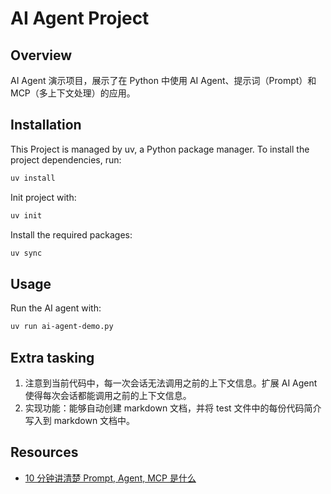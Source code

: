 # AI Agent Project

## Overview

AI Agent 演示项目，展示了在 Python 中使用 AI Agent、提示词（Prompt）和 MCP（多上下文处理）的应用。

## Installation

This Project is managed by uv, a Python package manager. To install the project dependencies, run:

```bash
uv install
```

Init project with:

```bash
uv init
```

Install the required packages:

```bash
uv sync
```

## Usage

Run the AI agent with:

```bash
uv run ai-agent-demo.py
```

## Extra tasking

1. 注意到当前代码中，每一次会话无法调用之前的上下文信息。扩展 AI Agent 使得每次会话都能调用之前的上下文信息。
2. 实现功能：能够自动创建 markdown 文档，并将 test 文件中的每份代码简介写入到 markdown 文档中。

## Resources

- [10 分钟讲清楚 Prompt, Agent, MCP 是什么](https://www.bilibili.com/video/BV1aeLqzUE6L?vd_source=bde7c0fa35aba01c4e164a3fb9ec7ec3)
